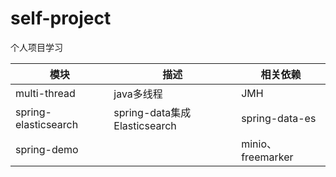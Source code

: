 # self-project

个人项目学习

| 模块                   | 描述                         | 相关依赖              |
|----------------------|----------------------------|-------------------|
| multi-thread         | java多线程                    | JMH               |
| spring-elasticsearch | spring-data集成Elasticsearch | spring-data-es    |
| spring-demo          |                            | minio、 freemarker |
